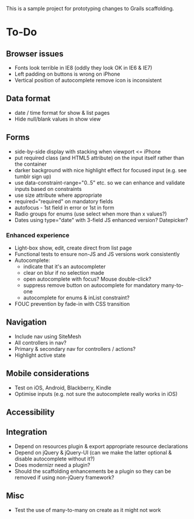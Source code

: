 This is a sample project for prototyping changes to Grails scaffolding.

# To-Do

## Browser issues

 * Fonts look terrible in IE8 (oddly they look OK in IE6 & IE7)
 * Left padding on buttons is wrong on iPhone
 * Vertical position of autocomplete remove icon is inconsistent

## Data format

 * date / time format for show & list pages
 * Hide null/blank values in show view

## Forms

 * side-by-side display with stacking when viewport <= iPhone
 * put required class (and HTML5 attribute) on the input itself rather than the container
 * darker background with nice highlight effect for focused input (e.g. see tumblr sign up)
 * use data-constraint-range="0..5" etc. so we can enhance and validate inputs based on constraints
 * use size attribute where appropriate
 * required="required" on mandatory fields
 * autofocus - 1st field in error or 1st in form
 * Radio groups for enums (use select when more than x values?)
 * Dates using type="date" with 3-field JS enhanced version? Datepicker?

### Enhanced experience

 * Light-box show, edit, create direct from list page
 * Functional tests to ensure non-JS and JS versions work consistently
 * Autocomplete:
    * indicate that it's an autocompleter
    * clear on blur if no selection made
    * open autocomplete with focus? Mouse double-click?
    * suppress remove button on autocomplete for mandatory many-to-one
    * autocomplete for enums & inList constraint?
 * FOUC prevention by fade-in with CSS transition

## Navigation

 * Include nav using SiteMesh
 * All controllers in nav?
 * Primary & secondary nav for controllers / actions?
 * Highlight active state

## Mobile considerations

 * Test on iOS, Android, Blackberry, Kindle
 * Optimise inputs (e.g. not sure the autocomplete really works in iOS)

## Accessibility

## Integration

 * Depend on resources plugin & export appropriate resource declarations
 * Depend on jQuery & jQuery-UI (can we make the latter optional & disable autocomplete without it?)
 * Does modernizr need a plugin?
 * Should the scaffolding enhancements be a plugin so they can be removed if using non-jQuery framework?

## Misc

 * Test the use of many-to-many on create as it might not work
